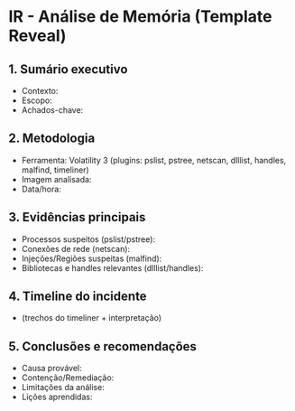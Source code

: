 # IR - Análise de Memória (Template Reveal)

## 1. Sumário executivo
- Contexto:
- Escopo:
- Achados-chave:

## 2. Metodologia
- Ferramenta: Volatility 3 (plugins: pslist, pstree, netscan, dlllist, handles, malfind, timeliner)
- Imagem analisada:
- Data/hora:

## 3. Evidências principais
- Processos suspeitos (pslist/pstree):
- Conexões de rede (netscan):
- Injeções/Regiões suspeitas (malfind):
- Bibliotecas e handles relevantes (dlllist/handles):

## 4. Timeline do incidente
- (trechos do timeliner + interpretação)

## 5. Conclusões e recomendações
- Causa provável:
- Contenção/Remediação:
- Limitações da análise:
- Lições aprendidas:
